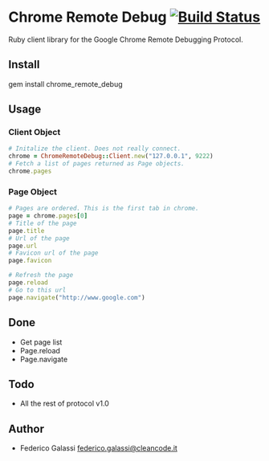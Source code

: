 # Chrome Remote Debug [![Build Status](https://secure.travis-ci.org/fgalassi/chrome-remote-debug.png)](http://travis-ci.org/fgalassi/chrome-remote-debug)

Ruby client library for the Google Chrome Remote Debugging Protocol.

## Install
gem install chrome_remote_debug

## Usage

### Client Object

```ruby
# Initalize the client. Does not really connect.
chrome = ChromeRemoteDebug::Client.new("127.0.0.1", 9222)
# Fetch a list of pages returned as Page objects.
chrome.pages
```

### Page Object

```ruby
# Pages are ordered. This is the first tab in chrome.
page = chrome.pages[0]
# Title of the page
page.title
# Url of the page
page.url
# Favicon url of the page
page.favicon

# Refresh the page
page.reload
# Go to this url
page.navigate("http://www.google.com")
```

## Done

* Get page list
* Page.reload
* Page.navigate

## Todo

* All the rest of protocol v1.0

## Author

* Federico Galassi <federico.galassi@cleancode.it>
